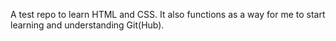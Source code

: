 A test repo to learn HTML and CSS. It also functions as a way for me to start learning and understanding Git(Hub).
